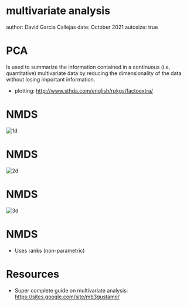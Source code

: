 multivariate analysis
========================================================
author: David Garcia Callejas
date: October 2021
autosize: true

PCA
========================================================

Is used to summarize the information contained in a continuous (i.e, quantitative) multivariate data by reducing the dimensionality of the data without losing important information.

- plotting: http://www.sthda.com/english/rpkgs/factoextra/


NMDS
========================================================

![1d](https://jslefche.files.wordpress.com/2012/10/axis1.png)


NMDS
========================================================

![2d](https://jslefche.files.wordpress.com/2012/10/axis2.png)


NMDS
========================================================

![3d](https://jslefche.files.wordpress.com/2012/10/axis3.png)


NMDS
========================================================

- Uses ranks (non-parametric)


Resources
========================================================

- Super complete guide on multivariate analysis: https://sites.google.com/site/mb3gustame/

